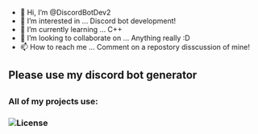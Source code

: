 
- 👋 Hi, I’m @DiscordBotDev2
- 👀 I’m interested in ... Discord bot development!
- 🌱 I’m currently learning ... C++
- 💞️ I’m looking to collaborate on ... Anything really :D
- 📫 How to reach me ... Comment on a repostory disscussion of mine!

<h2>Please use my discord bot generator<h2>
<h3>All of my projects use: <h3>


![License](https://img.shields.io/github/license/DiscordBotDev2/discord-bot?style=for-the-badge)
